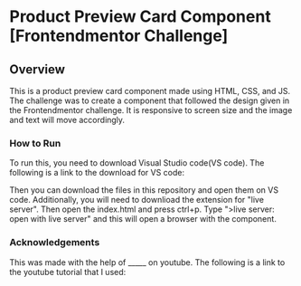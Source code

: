 # Product Preview Card Component [Frontendmentor Challenge]

## Overview

This is a product preview card component made using HTML, CSS, and JS. The challenge was to create a component that followed the design given in the Frontendmentor challenge. It is responsive to screen size and the image and text will move accordingly. 

### How to Run

To run this, you need to download Visual Studio code(VS code). The following is a link to the download for VS code: 

Then you can download the files in this repository and open them on VS code. Additionally, you will need to downlioad the extension for "live server". Then open the index.html and press ctrl+p. Type ">live server: open with live server" and this will open a browser with the component. 

### Acknowledgements

This was made with the help of _____ on youtube. The following is a link to the youtube tutorial that I used: 